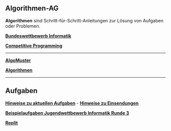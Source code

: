 ## Algorithmen-AG

**Algorithmen** sind Schritt-für-Schritt-Anleitungen zur Lösung von Aufgaben oder Problemen.

**[Bundeswettbewerb Informatik](https://bwinf.de/bundeswettbewerb/)**

**[Competitive Programming](./competitive.md)**

---

**[AlgoMuster](algoMuster/graphen.md)**

**[Algorithmen](algorithmen/algorithmen.md)**

---

## Aufgaben

**[Hinweise zu aktuellen Aufgaben](hinweise/hinweise.md)** - **[Hinweise zu Einsendungen](einsendungen.md)**

**[Beispielaufgaben Jugendwettbewerb Informatik Runde 3](./jwinfRunde3/jwinf3.md)**

**[Replit](./replit.md)**



 
